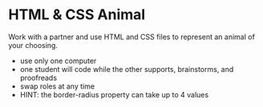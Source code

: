 # HTML & CSS Animal

Work with a partner and use HTML and CSS files to represent an animal of your choosing.

- use only one computer
- one student will code while the other supports, brainstorms, and proofreads
- swap roles at any time
- HINT: the border-radius property can take up to 4 values